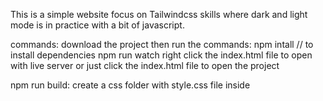 This is a simple website focus on Tailwindcss skills where dark and light mode is in practice with a bit of javascript.

commands:
download the project then run the commands:
npm intall // to install dependencies
npm run watch
right click the index.html file to open with live server or just click the index.html file to open the project

npm run build: create a css folder with style.css file inside
